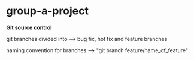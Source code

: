 # group-a-project



**Git source control**

git branches divided into --> bug fix, hot fix and feature branches

naming convention for branches --> "git branch feature/name_of_feature"
